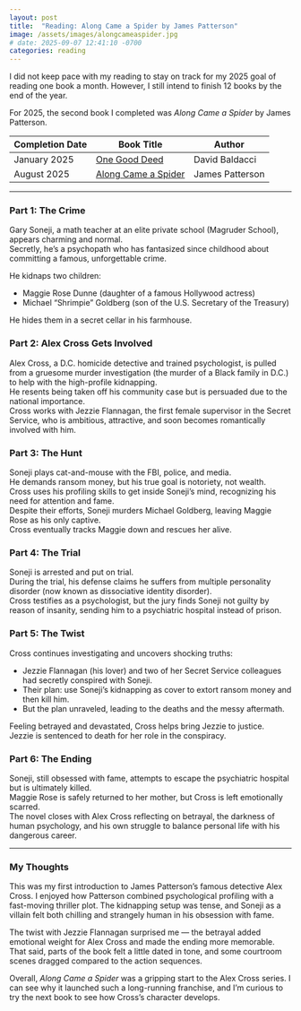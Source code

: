 ```yaml
---
layout: post
title:  "Reading: Along Came a Spider by James Patterson"
image: /assets/images/alongcameaspider.jpg
# date: 2025-09-07 12:41:10 -0700
categories: reading
---
```


<p>I did not keep pace with my reading to stay on track for my 2025 goal of reading one book a month. However, I still intend to finish 12 books by the end of the year.</p>

<!--more-->

For 2025, the second book I completed was *Along Came a Spider* by James Patterson.  

| Completion Date | Book Title | Author | 
| --------------- | ---------- | ------ | 
| January 2025    | [One Good Deed](https://www.amazon.ca/One-Good-Deed-David-Baldacci/dp/1538750546/)| David Baldacci |
| August 2025     | [Along Came a Spider](https://www.amazon.ca/Along-Came-Spider-James-Patterson/dp/1455523569)| James Patterson |

---

### Part 1: The Crime
Gary Soneji, a math teacher at an elite private school (Magruder School), appears charming and normal.  
Secretly, he’s a psychopath who has fantasized since childhood about committing a famous, unforgettable crime.  

He kidnaps two children:  
- Maggie Rose Dunne (daughter of a famous Hollywood actress)  
- Michael “Shrimpie” Goldberg (son of the U.S. Secretary of the Treasury)  

He hides them in a secret cellar in his farmhouse.  

### Part 2: Alex Cross Gets Involved
Alex Cross, a D.C. homicide detective and trained psychologist, is pulled from a gruesome murder investigation (the murder of a Black family in D.C.) to help with the high-profile kidnapping.  
He resents being taken off his community case but is persuaded due to the national importance.  
Cross works with Jezzie Flannagan, the first female supervisor in the Secret Service, who is ambitious, attractive, and soon becomes romantically involved with him.  

### Part 3: The Hunt
Soneji plays cat-and-mouse with the FBI, police, and media.  
He demands ransom money, but his true goal is notoriety, not wealth.  
Cross uses his profiling skills to get inside Soneji’s mind, recognizing his need for attention and fame.  
Despite their efforts, Soneji murders Michael Goldberg, leaving Maggie Rose as his only captive.  
Cross eventually tracks Maggie down and rescues her alive.  

### Part 4: The Trial
Soneji is arrested and put on trial.  
During the trial, his defense claims he suffers from multiple personality disorder (now known as dissociative identity disorder).  
Cross testifies as a psychologist, but the jury finds Soneji not guilty by reason of insanity, sending him to a psychiatric hospital instead of prison.  

### Part 5: The Twist
Cross continues investigating and uncovers shocking truths:  
- Jezzie Flannagan (his lover) and two of her Secret Service colleagues had secretly conspired with Soneji.  
- Their plan: use Soneji’s kidnapping as cover to extort ransom money and then kill him.  
- But the plan unraveled, leading to the deaths and the messy aftermath.  

Feeling betrayed and devastated, Cross helps bring Jezzie to justice.  
Jezzie is sentenced to death for her role in the conspiracy.

### Part 6: The Ending
Soneji, still obsessed with fame, attempts to escape the psychiatric hospital but is ultimately killed.  
Maggie Rose is safely returned to her mother, but Cross is left emotionally scarred.  
The novel closes with Alex Cross reflecting on betrayal, the darkness of human psychology, and his own struggle to balance personal life with his dangerous career.  

---

### My Thoughts
This was my first introduction to James Patterson’s famous detective Alex Cross. I enjoyed how Patterson combined psychological profiling with a fast-moving thriller plot. The kidnapping setup was tense, and Soneji as a villain felt both chilling and strangely human in his obsession with fame.  

The twist with Jezzie Flannagan surprised me — the betrayal added emotional weight for Alex Cross and made the ending more memorable. That said, parts of the book felt a little dated in tone, and some courtroom scenes dragged compared to the action sequences.  

Overall, *Along Came a Spider* was a gripping start to the Alex Cross series. I can see why it launched such a long-running franchise, and I’m curious to try the next book to see how Cross’s character develops.
